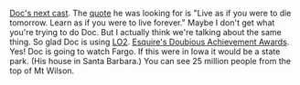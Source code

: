 <a href="http://scripting.com/2020/01/15/docSaysThis.m4a">Doc's next cast</a>. The <a href="https://www.quora.com/What-is-the-meaning-of-the-quote-Live-as-if-you-were-to-die-tomorrow-Learn-as-if-you-were-to-live-forever">quote</a> he was looking for is "Live as if you were to die tomorrow. Learn as if you were to live forever." Maybe I don't get what you're trying to do Doc. But I actually think we're talking about the same thing. So glad Doc is using <a href="http://littleoutliner.com/">LO2</a>. <a href="https://duckduckgo.com/?q=Esquire%27s+Dubious+Achievement+Awards&t=h_&ia=web">Esquire's Doubious Achievement Awards</a>. Yes! Doc is going to watch Fargo. If this were in Iowa it would be a state park. (His house in Santa Barbara.) You can see 25 million people from the top of Mt Wilson. 

